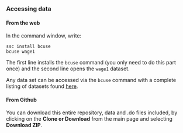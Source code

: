 ### Accessing data

#### From the web
In the command window, write:
```
ssc install bcuse
bcuse wage1
```
The first line installs the ```bcuse``` command (you only need to do this part once) and the second line opens the ```wage1``` dataset.

Any data set can be accessed via the ```bcuse``` command with a complete listing of datasets found [here](http://fmwww.bc.edu/ec-p/data/wooldridge/datasets.list.html).

#### From Github
You can download this entire repository, data and .do files included, by clicking on the **Clone or Download** from the main page and selecting **Download ZIP**.
